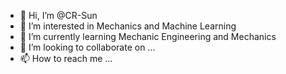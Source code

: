 - 👋 Hi, I’m @CR-Sun
- 👀 I’m interested in Mechanics and Machine Learning
- 🌱 I’m currently learning Mechanic Engineering and Mechanics
- 💞️ I’m looking to collaborate on ...
- 📫 How to reach me ...

<!---
CR-Sun/CR-Sun is a ✨ special ✨ repository because its `README.md` (this file) appears on your GitHub profile.
You can click the Preview link to take a look at your changes.
--->
